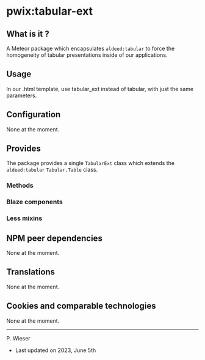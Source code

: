 # pwix:tabular-ext

## What is it ?

A Meteor package which encapsulates `aldeed:tabular` to force the homogeneity of tabular presentations inside of our applications.

## Usage

In our .html template, use tabular_ext instead of tabular, with just the same parameters.

## Configuration

None at the moment.

## Provides

The package provides a single `TabularExt` class which extends the `aldeed:tabular` `Tabular.Table` class.

### Methods

### Blaze components

### Less mixins

## NPM peer dependencies

None at the moment.

## Translations

None at the moment.

## Cookies and comparable technologies

None at the moment.

---
P. Wieser
- Last updated on 2023, June 5th
